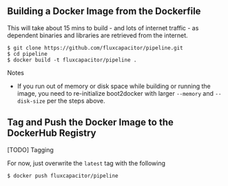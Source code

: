 ## Building a Docker Image from the Dockerfile
This will take about 15 mins to build - and lots of internet traffic - as dependent binaries and libraries are retrieved from the internet.

```
$ git clone https://github.com/fluxcapacitor/pipeline.git
$ cd pipeline
$ docker build -t fluxcapacitor/pipeline .
```
Notes
* If you run out of memory or disk space while building or running the image, you need to re-initialize boot2docker with larger `--memory` and `--disk-size` per the steps above.

## Tag and Push the Docker Image to the DockerHub Registry
[TODO] Tagging

For now, just overwrite the `latest` tag with the following
```
$ docker push fluxcapacitor/pipeline
```